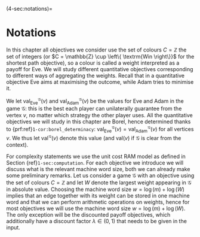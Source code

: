 (4-sec:notations)=
# Notations

In this chapter all objectives we consider use the set of colours $C =  \mathbb{Z}$ the set of integers 
(or $C =  \mathbb{Z} \cup  \left\{  \textrm{Win \right\}}$ for the shortest path objective), 
so a colour is called a weight interpreted as a payoff for Eve.
We will study different quantitative objectives corresponding to different ways of aggregating the weights.
Recall that in a quantitative objective Eve aims at maximising the outcome, while Adam
tries to minimise it.

We let $\textrm{val}_\mathrm{Eve}^ \mathcal{G}(v)$ and $\textrm{val}_\mathrm{Adam}^ \mathcal{G}(v)$ be the values for Eve and Adam in the game $\mathcal{G}$: 
this is the best each player can unilaterally guarantee from the vertex $v$, no matter which strategy the other player uses.
All the quantitative objectives we will study in this chapter are Borel, hence determined thanks to {prf:ref}`1-cor:borel_determinacy`: 
$\textrm{val}_\mathrm{Eve}^ \mathcal{G}(v) =  \textrm{val}_\mathrm{Adam}^ \mathcal{G}(v)$ for all vertices $v$. 
We thus let $\textrm{val}^ \mathcal{G}(v)$ denote this value (and $\textrm{val}(v)$ if $\mathcal{G}$ is clear from the context).

For complexity statements we use the unit cost RAM model as defined in Section {ref}`1-sec:computation`.
For each objective we introduce we will discuss what is the relevant machine word size, both we can already make some preliminary remarks.
Let us consider a game $\mathcal{G}$ with an objective using the set of colours $C =  \mathbb{Z}$
and let $W$ denote the largest weight appearing in $\mathcal{G}$ in absolute value.
Choosing the machine word size $w = \log(m) + \log(W)$ implies that an edge together with its weight can be stored in one machine word and that we can perform arithmetic operations on weights, hence for most objectives we will use the machine word size $w = \log(m) + \log(W)$.
The only exception will be the discounted payoff objectives, which additionally have a discount factor $\lambda \in (0,1)$
that needs to be given in the input.


